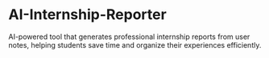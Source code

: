 # AI-Internship-Reporter
AI-powered tool that generates professional internship reports from user notes, helping students save time and organize their experiences efficiently.
